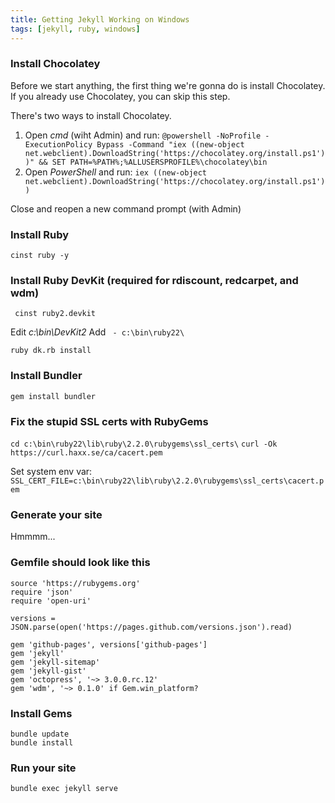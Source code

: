 ```yaml
---
title: Getting Jekyll Working on Windows
tags: [jekyll, ruby, windows]
---
```


### Install Chocolatey

Before we start anything, the first thing we're gonna do is install Chocolatey. If you already use Chocolatey, you can skip this step.

There's two ways to install Chocolatey. 
1. Open *cmd* (wiht Admin) and run:
```@powershell -NoProfile -ExecutionPolicy Bypass -Command "iex ((new-object net.webclient).DownloadString('https://chocolatey.org/install.ps1'))" && SET PATH=%PATH%;%ALLUSERSPROFILE%\chocolatey\bin```
2. Open *PowerShell* and run:
```iex ((new-object net.webclient).DownloadString('https://chocolatey.org/install.ps1'))```

Close and reopen a new command prompt (with Admin)

### Install Ruby
```cinst ruby -y```

### Install Ruby DevKit (required for rdiscount, redcarpet, and wdm)
``` cinst ruby2.devkit```

Edit *c:\bin\DevKit2*
Add ``` - c:\bin\ruby22\```

```ruby dk.rb install```

### Install Bundler
```gem install bundler```

### Fix the stupid SSL certs with RubyGems
```cd c:\bin\ruby22\lib\ruby\2.2.0\rubygems\ssl_certs\```
```curl -Ok https://curl.haxx.se/ca/cacert.pem```

Set system env var: ```SSL_CERT_FILE=c:\bin\ruby22\lib\ruby\2.2.0\rubygems\ssl_certs\cacert.pem```

### Generate your site
Hmmmm...

### Gemfile should look like this
```
source 'https://rubygems.org'
require 'json'
require 'open-uri'

versions = JSON.parse(open('https://pages.github.com/versions.json').read)

gem 'github-pages', versions['github-pages']
gem 'jekyll'
gem 'jekyll-sitemap'
gem 'jekyll-gist'
gem 'octopress', '~> 3.0.0.rc.12'
gem 'wdm', '~> 0.1.0' if Gem.win_platform?
```

### Install Gems
```
bundle update
bundle install
```

### Run your site
```bundle exec jekyll serve```

